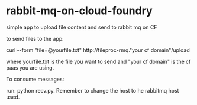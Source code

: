 # rabbit-mq-on-cloud-foundry
simple app to upload file content and send to rabbit mq on CF

to send files to the app:

curl --form "file=@yourfile.txt"  http://fileproc-rmq."your cf domain"/upload

where yourfile.txt is the file you want to send and "your cf domain" is the cf paas you are using. 

To consume messages:

run: python recv.py. Remember to change the host to he rabbitmq host used.


